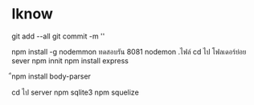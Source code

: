 # Iknow
git add --all 
git commit -m ''

npm install -g nodemmon 
ทดสอบรัน 8081 nodemon .ไฟล์
cd ไป โฟลเดอร์ย่อย sever
npm innit
npm install express

ืnpm install body-parser

cd ไป server
npm sqlite3
npm squelize 

